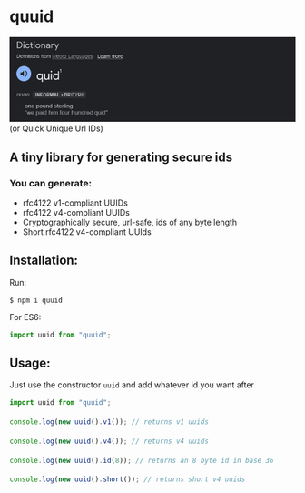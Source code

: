 # quuid

![quuid definition](./Screenshot%202023-03-25%20at%2010-10-35%20quid%20-%20Google%20Search.png)
(or Quick Unique Url IDs)

## A tiny library for generating secure ids

### You can generate:

- rfc4122 v1-compliant UUIDs
- rfc4122 v4-compliant UUIDs
- Cryptographically secure, url-safe, ids of any byte length
- Short rfc4122 v4-compliant UUIds

## Installation:

Run:

```console
$ npm i quuid
```

For ES6:

```js
import uuid from "quuid";
```

## Usage:

Just use the constructor `uuid` and add whatever id you want after

```js
import uuid from "quuid";

console.log(new uuid().v1()); // returns v1 uuids

console.log(new uuid().v4()); // returns v4 uuids

console.log(new uuid().id(8)); // returns an 8 byte id in base 36

console.log(new uuid().short()); // returns short v4 uuids
```

